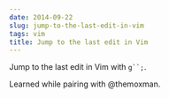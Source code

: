 ```yaml
---
date: 2014-09-22
slug: jump-to-the-last-edit-in-vim
tags: vim
title: Jump to the last edit in Vim
---
```


Jump to the last edit in Vim with `g``;`.

Learned while pairing with @themoxman.
